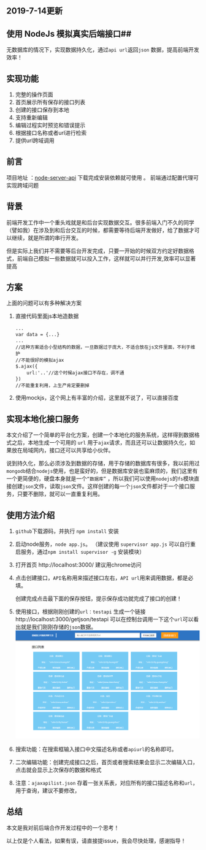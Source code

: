 ## 2019-7-14更新 ##

## 使用 NodeJs 模拟真实后端接口##
无数据库的情况下，实现数据持久化，通过`api url`返回`json` 数据，提高前端开发效率！
## 实现功能 ##
 1. 完整的操作页面
 2. 首页展示所有保存的接口列表
 3. 创建的接口保存到本地
 4. 支持重新编辑
 5. 编辑过程实时预览和错误提示
 6. 根据接口名称或者url进行检索
 7. 提供url跨域调用
 
## 前言 ##
项目地址  ：[node-server-api][1]  下载完成安装依赖就可使用 。
前端通过配置代理可实现跨域问题
## 背景 ##
前端开发工作中一个重头戏就是和后台实现数据交互。很多前端入门不久的同学（譬如我）在涉及到和后台交互的时候，都需要等待后端开发做好，给了数据才可以继续，就是所谓的串行开发。

但是实际上我们并不需要等后台开发完成，只要一开始的时候双方约定好数据格式，前端自己模拟一些数据就可以投入工作，这样就可以并行开发,效率可以显著提高
## 方案 ##
上面的问题可以有多种解决方案

 1. 直接代码里面js本地造数据

    ```
    ...
    var data = {...}
    ...
    //这种方案适合小型结构的数据，一旦数据过于庞大，不适合放在js文件里面，不利于维护
    //不能很好的模拟ajax
    $.ajax({
        url:'..'//这个时候ajax接口不存在，调不通
    })
    //不能重复利用，上生产肯定要删掉
    ```
 2. 使用mockjs，这个网上有丰富的介绍，这里就不说了，可以直接百度

## 实现本地化接口服务 ##
本文介绍了一个简单的平台化方案，创建一个本地化的服务系统，这样得到数据格式之后，本地生成一个可用的 `url` 用于`ajax`请求，而且还可以让数据持久化，如果放在局域网内，接口还可以共享给小伙伴。

说到持久化，那么必须涉及到数据的存储，用于存储的数据库有很多，我以前用过`mongodb`结合`nodejs`使用，也是蛮好的，但是数据库安装也蛮麻烦的，我们这里有一个更简便的，硬盘本身就是一个`“数据库”` ，所以我们可以使用`nodejs`的`fs`模块直接创建`json`文件，读取`json`文件。这样创建的每一个`json`文件都对于一个接口服务，只要不删除，就可以一直重复利用。

## 使用方法介绍 ##

 1. `github`下载源码，并执行 `npm install` 安装
 2. 启动node服务，`node app.js`。  （建议使用 `supervisor app.js` 可以自行重启服务，通过`npm install supervisor -g`  安装模块）
 3. 打开首页  http://localhost:3000/  建议用chrome访问

 4. 点击创建接口，`API`名称用来描述接口左右，`API url`用来调用数据，都是必填。

    创建完成点击最下面的保存按钮，提示保存成功就完成了接口的创建！

 5. 使用接口，根据刚刚创建的`url：testapi` 生成一个链接  http://localhost:3000/getjson/testapi
可以在控制台调用一下这个`url`可以看出就是我们刚刚存储的`json`数据。
   ![image](https://github.com/zk923852367/node-server-api/blob/master/jsonServer/public/images/ui.png)
 6. 搜索功能：在搜索框输入接口中文描述名称或者`apiurl`的名称即可。

 7. 二次编辑功能：创建完成接口之后，首页或者搜索结果会显示二次编辑入口，点击就会显示上次保存的数据和格式

 8. 注意：`ajaxapilist.json` 存着一张关系表，对应所有的接口描述名称和`url`，用于查询，建议不要修改，



## 总结 ##
本文是我对前后端合作开发过程中的一个思考！


以上仅是个人看法，如果有误，请直接提issue，我会尽快处理，感谢指导！


  [1]: https://github.com/zk923852367/node-server-api
